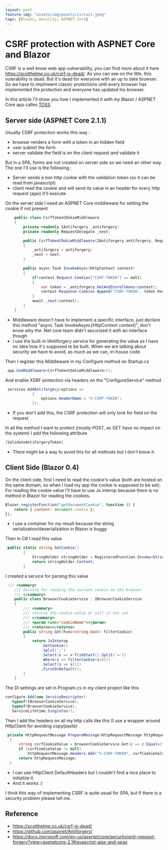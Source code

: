 ```yaml
---
layout: post
feature-img: "assets/img/pexels/circuit.jpeg"
tags: [Blazor, Security, ASPNET Core]
---
```

# CSRF protection with ASPNET Core and Blazor

CSRF is a well know web app vulnerability, you can find more about it here  <https://scotthelme.co.uk/csrf-is-dead/>. As you can see on the title, this vulerability is dead. But it's dead for everyone with an up to date browser. So we have to implmeent classic protections until every browser has implemented the protection and everyone has updated his browser.

In this article I'll show you how I implemented it with my Blazor / ASPNET Core app calles [TOSS](https://github.com/RemiBou/Toss.Blazor)

## Server side (ASPNET Core 2.1.1)
Usually CSRF protection works this way :
- browser renders a form with a token in an hidden field
- user submit the form
- server validate the field is on the client request and validate it

But in a SPA, forms are not created on server side so we need an other way. The one I'll use is the following :
- Server sends a non http cookie with the validation token (so it can be read from javascript)
- client read the cookie and will send its value in an header for every http request (ajax) it'll execute

On the server side I need an ASPNET Core middleware for setting the cookie if not present

```cs
    public class CsrfTokenCOokieMiddleware
    {
        private readonly IAntiforgery _antiforgery;
        private readonly RequestDelegate _next;

        public CsrfTokenCOokieMiddleware(IAntiforgery antiforgery, RequestDelegate next)
        {
            _antiforgery = antiforgery;
            _next = next;
        }

        public async Task InvokeAsync(HttpContext context)
        {
            if(context.Request.Cookies["CSRF-TOKEN"] == null)
            {
                var token = _antiforgery.GetAndStoreTokens(context);
                context.Response.Cookies.Append("CSRF-TOKEN", token.RequestToken, new Microsoft.AspNetCore.Http.CookieOptions { HttpOnly = false });
            }
            await _next(context);
        }
    }
```

- Middleware doesn't have to implement a specific interface, just declare this method "async Task InvokeAsync(HttpContext context)", don't know why the .Net core team didn't securized it with an interface though
- I use the built-in IAntiforgery service for generating the value as I have no idea how it's supposed to be built. When we are talking about security we have to avoid, as much as we can, in-house code.

Then I register this Middleware in my Configure method on Startup.cs

```cs
 app.UseMiddleware<CsrfTokenCOokieMiddleware>();
```

And enable XSRF protection via headers on the "ConfigureService" method

```cs
 services.AddAntiforgery(options =>
            {
                options.HeaderName = "X-CSRF-TOKEN";
            });
```

- If you don't add this, the CSRF protection will only look for field on the request

In all the method I want to protect (mostly POST, as GET have no impact on the system) I add the following attribute

```cs
[ValidateAntiForgeryToken]
```

- There might be a way to avoid this for all methods but I don't know it.

## Client Side (Blazor 0.4)

On the client side, first I need to read the cookie's value (both are hosted on the same domain, so when I load my app the cookie is supposed to be set). For reading the cookie value I'll have to use Js interop because there is no method in Blazor for reading the cookies.

```js
Blazor.registerFunction("getDocumentCookie", function () {
    return { content: document.cookie };
});
```

- I use a container for my result because the string serialization/deserialization in Blazor is buggy

Then in C# I read this value 

```cs
 public static string GetCookie()
        {
            StringHolder stringHolder = RegisteredFunction.Invoke<StringHolder>("getDocumentCookie");           
            return stringHolder.Content;
        }
```

I created a service for parsing this value

```cs
 /// <summary>
    /// Service for reading the current cookie on the browser
    /// </summary>
    public class BrowserCookieService : IBrowserCookieService
    {
        /// <summary>
        /// returns the cookie value or null if not set
        /// </summary>
        /// <param name="cookieName"></param>
        /// <returns></returns>
        public string Get(Func<string,bool> filterCookie)
        {
            return JsInterop
                .GetCookie()
                .Split(';')
                .Select(v => v.TrimStart().Split('='))
                .Where(s => filterCookie(s[0]))
                .Select(s => s[1])
                .FirstOrDefault();
        }
    }
```

The DI settings are set in Program.cs in my client project like this

```cs
configure.Add(new ServiceDescriptor(
   typeof(IBrowserCookieService),
   typeof(BrowserCookieService),
   ServiceLifetime.Singleton));
```

Then I add the headers on all my http calls like this (I use a wrapper around HttpClient for avoiding copy/paste)

```cs
 private HttpRequestMessage PrepareMessage(HttpRequestMessage httpRequestMessage)
  {
      string csrfCookieValue = browserCookieService.Get(c => c.Equals("CSRF-TOKEN"));
      if (csrfCookieValue != null)
          httpRequestMessage.Headers.Add("X-CSRF-TOKEN", csrfCookieValue);
      return httpRequestMessage;
  }
```

- I can use HttpClient DefaultHeaders but I couldn't find a nice place to initialize it.
- And it works :)

I think this way of implementing CSRF is quite usual for SPA, but if there is a security problem please tell me.

## Reference

- <https://scotthelme.co.uk/csrf-is-dead/>
- <https://github.com/aspnet/Antiforgery/>
- <https://docs.microsoft.com/en-us/aspnet/core/security/anti-request-forgery?view=aspnetcore-2.1#javascript-ajax-and-spas>
